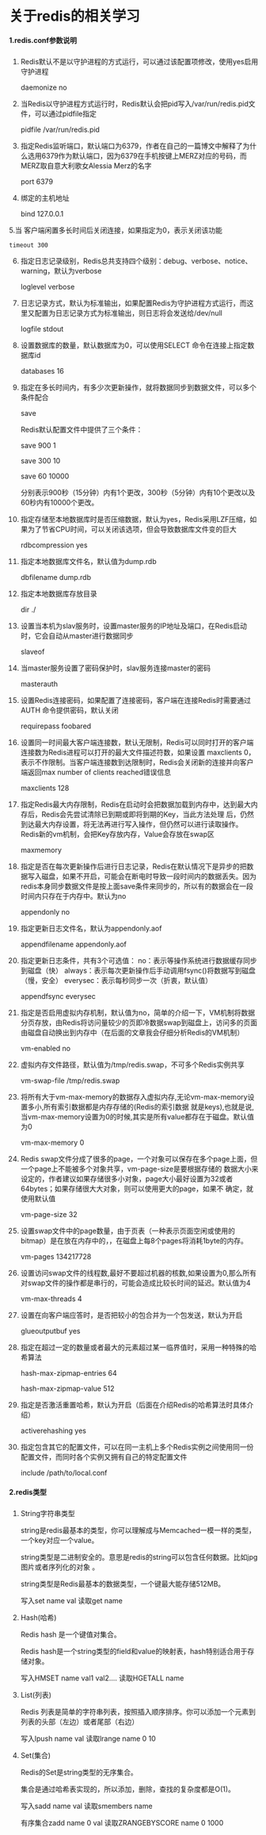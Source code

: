 # 关于redis的相关学习

####  1.redis.conf参数说明
> #####

1. Redis默认不是以守护进程的方式运行，可以通过该配置项修改，使用yes启用守护进程

    daemonize no

2. 当Redis以守护进程方式运行时，Redis默认会把pid写入/var/run/redis.pid文件，可以通过pidfile指定

    pidfile /var/run/redis.pid

3. 指定Redis监听端口，默认端口为6379，作者在自己的一篇博文中解释了为什么选用6379作为默认端口，因为6379在手机按键上MERZ对应的号码，而MERZ取自意大利歌女Alessia Merz的名字

    port 6379

4. 绑定的主机地址

    bind 127.0.0.1

5.当 客户端闲置多长时间后关闭连接，如果指定为0，表示关闭该功能

    timeout 300

6. 指定日志记录级别，Redis总共支持四个级别：debug、verbose、notice、warning，默认为verbose

    loglevel verbose

7. 日志记录方式，默认为标准输出，如果配置Redis为守护进程方式运行，而这里又配置为日志记录方式为标准输出，则日志将会发送给/dev/null

    logfile stdout

8. 设置数据库的数量，默认数据库为0，可以使用SELECT <dbid>命令在连接上指定数据库id

    databases 16

9. 指定在多长时间内，有多少次更新操作，就将数据同步到数据文件，可以多个条件配合

    save <seconds> <changes>

    Redis默认配置文件中提供了三个条件：

    save 900 1

    save 300 10

    save 60 10000

    分别表示900秒（15分钟）内有1个更改，300秒（5分钟）内有10个更改以及60秒内有10000个更改。



10. 指定存储至本地数据库时是否压缩数据，默认为yes，Redis采用LZF压缩，如果为了节省CPU时间，可以关闭该选项，但会导致数据库文件变的巨大

    rdbcompression yes

11. 指定本地数据库文件名，默认值为dump.rdb

    dbfilename dump.rdb

12. 指定本地数据库存放目录

    dir ./

13. 设置当本机为slav服务时，设置master服务的IP地址及端口，在Redis启动时，它会自动从master进行数据同步

    slaveof <masterip> <masterport>

14. 当master服务设置了密码保护时，slav服务连接master的密码

    masterauth <master-password>

15. 设置Redis连接密码，如果配置了连接密码，客户端在连接Redis时需要通过AUTH <password>命令提供密码，默认关闭

    requirepass foobared

16. 设置同一时间最大客户端连接数，默认无限制，Redis可以同时打开的客户端连接数为Redis进程可以打开的最大文件描述符数，如果设置 maxclients 0，表示不作限制。当客户端连接数到达限制时，Redis会关闭新的连接并向客户端返回max number of clients reached错误信息

    maxclients 128

17. 指定Redis最大内存限制，Redis在启动时会把数据加载到内存中，达到最大内存后，Redis会先尝试清除已到期或即将到期的Key，当此方法处理 后，仍然到达最大内存设置，将无法再进行写入操作，但仍然可以进行读取操作。Redis新的vm机制，会把Key存放内存，Value会存放在swap区

    maxmemory <bytes>

18. 指定是否在每次更新操作后进行日志记录，Redis在默认情况下是异步的把数据写入磁盘，如果不开启，可能会在断电时导致一段时间内的数据丢失。因为 redis本身同步数据文件是按上面save条件来同步的，所以有的数据会在一段时间内只存在于内存中。默认为no

    appendonly no

19. 指定更新日志文件名，默认为appendonly.aof

     appendfilename appendonly.aof

20. 指定更新日志条件，共有3个可选值：
    no：表示等操作系统进行数据缓存同步到磁盘（快）
    always：表示每次更新操作后手动调用fsync()将数据写到磁盘（慢，安全）
    everysec：表示每秒同步一次（折衷，默认值）

    appendfsync everysec



21. 指定是否启用虚拟内存机制，默认值为no，简单的介绍一下，VM机制将数据分页存放，由Redis将访问量较少的页即冷数据swap到磁盘上，访问多的页面由磁盘自动换出到内存中（在后面的文章我会仔细分析Redis的VM机制）

     vm-enabled no

22. 虚拟内存文件路径，默认值为/tmp/redis.swap，不可多个Redis实例共享

     vm-swap-file /tmp/redis.swap

23. 将所有大于vm-max-memory的数据存入虚拟内存,无论vm-max-memory设置多小,所有索引数据都是内存存储的(Redis的索引数据 就是keys),也就是说,当vm-max-memory设置为0的时候,其实是所有value都存在于磁盘。默认值为0

     vm-max-memory 0

24. Redis swap文件分成了很多的page，一个对象可以保存在多个page上面，但一个page上不能被多个对象共享，vm-page-size是要根据存储的 数据大小来设定的，作者建议如果存储很多小对象，page大小最好设置为32或者64bytes；如果存储很大大对象，则可以使用更大的page，如果不 确定，就使用默认值

     vm-page-size 32

25. 设置swap文件中的page数量，由于页表（一种表示页面空闲或使用的bitmap）是在放在内存中的，，在磁盘上每8个pages将消耗1byte的内存。

     vm-pages 134217728

26. 设置访问swap文件的线程数,最好不要超过机器的核数,如果设置为0,那么所有对swap文件的操作都是串行的，可能会造成比较长时间的延迟。默认值为4

     vm-max-threads 4

27. 设置在向客户端应答时，是否把较小的包合并为一个包发送，默认为开启

    glueoutputbuf yes

28. 指定在超过一定的数量或者最大的元素超过某一临界值时，采用一种特殊的哈希算法

    hash-max-zipmap-entries 64

    hash-max-zipmap-value 512

29. 指定是否激活重置哈希，默认为开启（后面在介绍Redis的哈希算法时具体介绍）

    activerehashing yes


30. 指定包含其它的配置文件，可以在同一主机上多个Redis实例之间使用同一份配置文件，而同时各个实例又拥有自己的特定配置文件

    include /path/to/local.conf


####  2.redis类型
> #####

1. String字符串类型

   string是redis最基本的类型，你可以理解成与Memcached一模一样的类型，一个key对应一个value。

   string类型是二进制安全的。意思是redis的string可以包含任何数据。比如jpg图片或者序列化的对象 。

   string类型是Redis最基本的数据类型，一个键最大能存储512MB。

   写入set name val   读取get name

2. Hash(哈希)

   Redis hash 是一个键值对集合。

   Redis hash是一个string类型的field和value的映射表，hash特别适合用于存储对象。

   写入HMSET name val1 val2....   读取HGETALL name

3. List(列表)

   Redis 列表是简单的字符串列表，按照插入顺序排序。你可以添加一个元素到列表的头部（左边）或者尾部（右边）

   写入lpush name val   读取lrange name 0 10

4. Set(集合)

   Redis的Set是string类型的无序集合。

   集合是通过哈希表实现的，所以添加，删除，查找的复杂度都是O(1)。

   写入sadd name val  读取smembers name

   有序集合zadd name 0 val  读取ZRANGEBYSCORE name 0 1000
